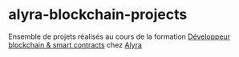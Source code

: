 # alyra-blockchain-projects
Ensemble de projets réalisés au cours de la formation [Développeur blockchain & smart contracts](https://alyra.fr/decouvrir-la-formation-developpeur-blockchain-alyra) chez [Alyra](https://alyra.fr)
